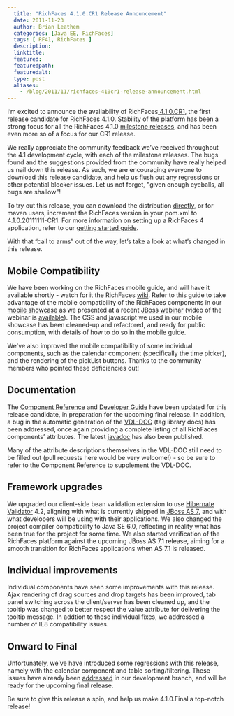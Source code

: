 ```yaml
---
  title: "RichFaces 4.1.0.CR1 Release Announcement"
  date: 2011-11-23
  author: Brian Leathem
  categories: [Java EE, RichFaces]
  tags: [ RF41, RichFaces ]
  description:
  linktitle:
  featured:
  featuredpath:
  featuredalt:
  type: post
  aliases:
    - /blog/2011/11/richfaces-410cr1-release-announcement.html
---
```


I’m excited to announce the availability of RichFaces<a href="https://issues.jboss.org/browse/RF/fixforversion/12317055"> 4.1.0.CR1</a>, the first release candidate for RichFaces 4.1.0. Stability of the platform has been a strong focus for all the RichFaces 4.1.0 <a href="http://blog.bleathem.ca/search/label/RF41">milestone releases</a>, and has been even more so of a focus for our CR1 release.

We really appreciate the community feedback we’ve received throughout the 4.1 development cycle, with each of the milestone releases. The bugs found and the suggestions provided from the community have really helped us nail down this release. As such, we are encouraging everyone to download this release candidate, and help us flush out any regressions or other potential blocker issues. Let us not forget, "given enough eyeballs, all bugs are shallow"!

To try out this release, you can download the distribution <a href="http://www.jboss.org/richfaces/download/milestones">directly</a>, or for maven users, increment the RichFaces version in your pom.xml to 4.1.0.20111111-CR1. For more information on setting up a RichFaces 4 application, refer to our <a href="http://community.jboss.org/wiki/GettingstartedwithRichFaces4x">getting started guide</a>.

With that “call to arms” out of the way, let’s take a look at what’s changed in this release.

## Mobile Compatibility

We have been working on the RichFaces mobile guide, and will have it available shortly - watch for it the RichFaces <a href="http://www.jboss.org/community/wiki/richfaceswikihomepage">wiki</a>. Refer to this guide to take advantage of the mobile compatibility of the RichFaces components in our <a href="http://showcase.richfaces.org/">mobile showcase</a> as we presented at a recent <a href="http://www.jboss.org/webinars">JBoss webinar</a> (video of the webinar is <a href="http://vimeo.com/31616425">available</a>). The CSS and javascript we used in our mobile showcase has been cleaned-up and refactored, and ready for public consumption, with details of how to do so in the mobile guide.

We've also improved the mobile compatibility of some individual components, such as the calendar component (specifically the time picker), and the rendering of the pickList buttons. Thanks to the community members who pointed these deficiencies out!

## Documentation

The <a href="http://docs.jboss.org/richfaces/latest_4_1_X/Component_Reference/en-US/html/">Component Reference</a> and <a href="http://docs.jboss.org/richfaces/latest_4_1_X/Developer_Guide/en-US/html/">Developer Guide</a> have been updated for this release candidate, in preparation for the upcoming final release. In addition, a bug in the automatic generation of the <a href="http://docs.jboss.org/richfaces/latest_4_1_X/vdldoc/">VDL-DOC</a> (tag library docs) has been addressed, once again providing a complete listing of all RichFaces components’ attributes. The latest <a href="http://docs.jboss.org/richfaces/latest_4_1_X/javadoc/">javadoc</a> has also been published.

Many of the attribute descriptions themselves in the VDL-DOC still need to be filled out (pull requests here would be very welcome!) - so be sure to refer to the Component Reference to supplement the VDL-DOC.

## Framework upgrades

We upgraded our client-side bean validation extension to use <a href="http://www.hibernate.org/subprojects/validator.html">Hibernate Validator</a> 4.2, aligning with what is currently shipped in <a href="http://www.jboss.org/as7">JBoss AS 7</a>, and with what developers will be using with their applications. We also changed the project compiler compatibility to Java SE 6.0, reflecting in reality what has been true for the project for some time. We also started verification of the RichFaces platform against the upcoming JBoss AS 7.1 release, aiming for a smooth transition for RichFaces applications when AS 7.1 is released.

## Individual improvements

Individual components have seen some improvements with this release. Ajax rendering of drag sources and drop targets has been improved, tab panel switching across the client/server has been cleaned up, and the tooltip was changed to better respect the value attribute for delivering the tooltip message. In addtion to these individual fixes, we addressed a number of IE8 compatibility issues.

## Onward to Final

Unfortunately, we’ve have introduced some regressions with this release, namely with the calendar component and table sorting/filtering. These issues have already been <a href="https://issues.jboss.org/secure/IssueNavigator.jspa?reset=true&amp;jqlQuery=project+%3D+RF+AND+fixVersion+%3D+%224.1.0.Final%22+AND+component+%3D+regression">addressed</a> in our development branch, and will be ready for the upcoming final release.

Be sure to give this release a spin, and help us make 4.1.0.Final a top-notch release!
